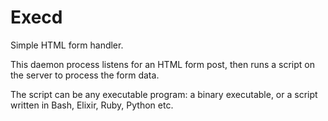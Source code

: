 # Execd 

Simple HTML form handler. 

This daemon process listens for an HTML form post, then runs a script on the
server to process the form data.

The script can be any executable program: a binary executable, or a script
written in Bash, Elixir, Ruby, Python etc.

